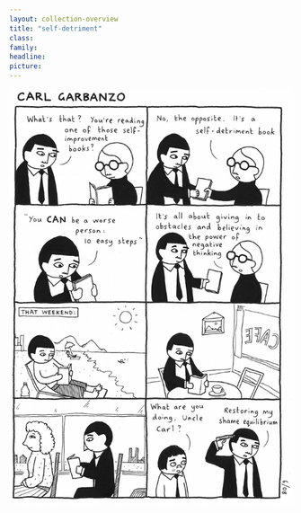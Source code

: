 ```yaml
---
layout: collection-overview
title: "self-detriment"
class:	
family:
headline:
picture:
---
```


![self-detriment](/assets/img/garbanzo/2008/self-detriment-900w.jpg)
